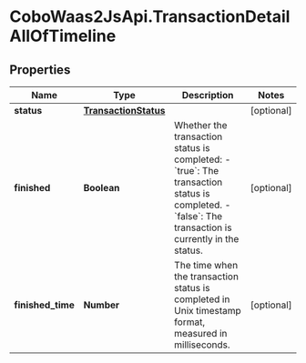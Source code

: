 # CoboWaas2JsApi.TransactionDetailAllOfTimeline

## Properties

Name | Type | Description | Notes
------------ | ------------- | ------------- | -------------
**status** | [**TransactionStatus**](TransactionStatus.md) |  | [optional] 
**finished** | **Boolean** | Whether the transaction status is completed:   - &#x60;true&#x60;: The transaction status is completed.   - &#x60;false&#x60;: The transaction is currently in the status.  | [optional] 
**finished_time** | **Number** | The time when the transaction status is completed in Unix timestamp format, measured in milliseconds. | [optional] 



